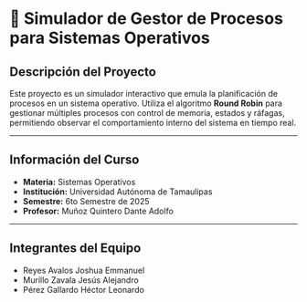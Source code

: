 # 🧠 Simulador de Gestor de Procesos para Sistemas Operativos

##  Descripción del Proyecto
Este proyecto es un simulador interactivo que emula la planificación de procesos en un sistema operativo. Utiliza el algoritmo **Round Robin** para gestionar múltiples procesos con control de memoria, estados y ráfagas, permitiendo observar el comportamiento interno del sistema en tiempo real.

---

##  Información del Curso

- **Materia:** Sistemas Operativos  
- **Institución:** Universidad Autónoma de Tamaulipas  
- **Semestre:** 6to Semestre de 2025  
- **Profesor:** Muñoz Quintero Dante Adolfo  

---

##  Integrantes del Equipo

- Reyes Avalos Joshua Emmanuel  
- Murillo Zavala Jesús Alejandro  
- Pérez Gallardo Héctor Leonardo  


